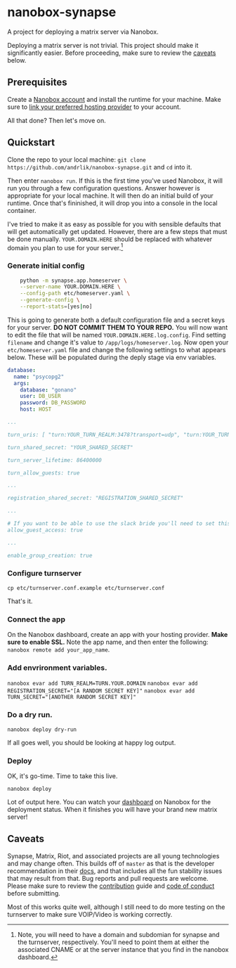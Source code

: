 # nanobox-synapse

A project for deploying a matrix server via Nanobox.

Deploying a matrix server is not trivial. This project should make it significantly easier. Before proceeding, make sure to review the [caveats][1] below.

[1]: #caveats

## Prerequisites

Create a [Nanobox account][nano] and install the runtime for your machine. Make sure to [link your preferred hosting provider][prov] to your account. 

All that done? Then let's move on.

[nano]: https://nanobox.io
[prov]: https://docs.nanobox.io/providers/hosting-accounts/

## Quickstart

Clone the repo to your local machine: `git clone https://github.com/andrlik/nanobox-synapse.git` and `cd` into it.

Then enter `nanobox run`. If this is the first time you've used Nanobox, it will run you through a few configuration questions. Answer however is appropriate for your local machine. It will then do an initial build of your runtime. Once that's fininished, it will drop you into a console in the local container.

I've tried to make it as easy as possible for you with sensible defaults that will get automatically get updated. However, there are a few steps that must be done manually. `YOUR.DOMAIN.HERE` should be replaced with whatever domain you plan to use for your server.[^1]

[^1]: Note, you will need to have a domain and subdomian for synapse and the turnserver, respectively. You'll need to point them at either the associated CNAME or at the server instance that you find in the nanobox dashboard.

### Generate initial config

```bash
    python -m synapse.app.homeserver \
    --server-name YOUR.DOMAIN.HERE \
    --config-path etc/homeserver.yaml \
    --generate-config \
    --report-stats=[yes|no]
```

This is going to generate both a default configuration file and a secret keys for your server. **DO NOT COMMIT THEM TO YOUR REPO.** You will now want to edit the file that will be named `YOUR.DOMAIN.HERE.log.config`. Find setting `filename` and change it's value to `/app/logs/homeserver.log`. Now open your `etc/homeserver.yaml` file and change the following settings to what appears below. These will be populated during the deply stage via env variables.

```yaml
database:
  name: "psycopg2"
  args:
    database: "gonano"
    user: DB_USER
    password: DB_PASSWORD
    host: HOST

...

turn_uris: [ "turn:YOUR_TURN_REALM:3478?transport=udp", "turn:YOUR_TURN_REALM:3478?transport=tcp" ]

turn_shared_secret: "YOUR_SHARED_SECRET"

turn_server_lifetime: 86400000

turn_allow_guests: true

...

registration_shared_secret: "REGISTRATION_SHARED_SECRET"

...

# If you want to be able to use the slack bride you'll need to set this to true
allow_guest_access: true

...

enable_group_creation: true
```

### Configure turnserver

`cp etc/turnserver.conf.example etc/turnserver.conf`

That's it.

### Connect the app

On the Nanobox dashboard, create an app with your hosting provider. **Make sure to enable SSL.** Note the app name, and then enter the following: `nanobox remote add your_app_name`.

### Add envrironment variables.

`nanobox evar add TURN_REALM=TURN.YOUR.DOMAIN`
`nanobox evar add REGISTRATION_SECRET="[A RANDOM SECRET KEY]"`
`nanobox evar add TURN_SECRET="[ANOTHER RANDOM SECRET KEY]"`

### Do a dry run.

`nanobox deploy dry-run`

If all goes well, you should be looking at happy log output.

### Deploy

OK, it's go-time. Time to take this live.

`nanobox deploy`

Lot of output here. You can watch your [dashboard][db] on Nanobox for the deployment status. When it finishes you will have your brand new matrix server!

[db]: https://dashboard.nanobox.io

## Caveats

Synapse, Matrix, Riot, and associated projects are all young technologies and may change often. This builds off of `master` as that is the developer recommendation in their [docs][docs], and that includes all the fun stability issues that may result from that. Bug reports and pull requests are welcome. Please make sure to review the [contribution][contrib] guide and [code of conduct][coc] before submitting.

Most of this works quite well, although I still need to do more testing on the turnserver to make sure VOIP/Video is working correctly.

[docs]: https://github.com/matrix-org/synapse/README.md
[contrib]: https://github.com/andrlik/nanobox-synapse/CONTRIBUTING.md
[coc]: https://github.com/andrlik/nanobox-synapse/CODE_OF_CONDUCT.md


